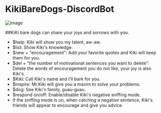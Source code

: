 # KikiBareDogs-DiscordBot

![image](https://user-images.githubusercontent.com/75077747/153695952-9e280dbb-4f61-48b2-8c81-c05cc207f155.png)

##KiKi bare dogs can share your joys and sorrows with you.
- $help: Kiki will show you my talent, aw-aw.
- $list: Show Kiki's knowledge.
- $new + "encouragement": Add your favorite quotes and Kiki will keep them for you.
- $del + "the number of motivational sentences you want to delete": Delete the words of encouragement you do not like, your joy is also Kiki's.
- $Kiki: Call Kiki's name and I'll bark for you.
- $inspire: Mr.Kiki will give you a maxim to solve your problems.
- $dog: See Kiki's family, guau-guau.
- $respond on/off: Enable/disable Kiki's negative sniffing mode.
- If the sniffing mode is on, when catching a negative sentence, Kiki's friends will appear to encourage and give you advice.
